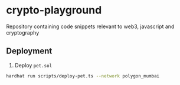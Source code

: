 # crypto-playground
Repository containing code snippets relevant to web3, javascript and cryptography


## Deployment
1. Deploy `pet.sol`
```bash
hardhat run scripts/deploy-pet.ts --network polygon_mumbai
```